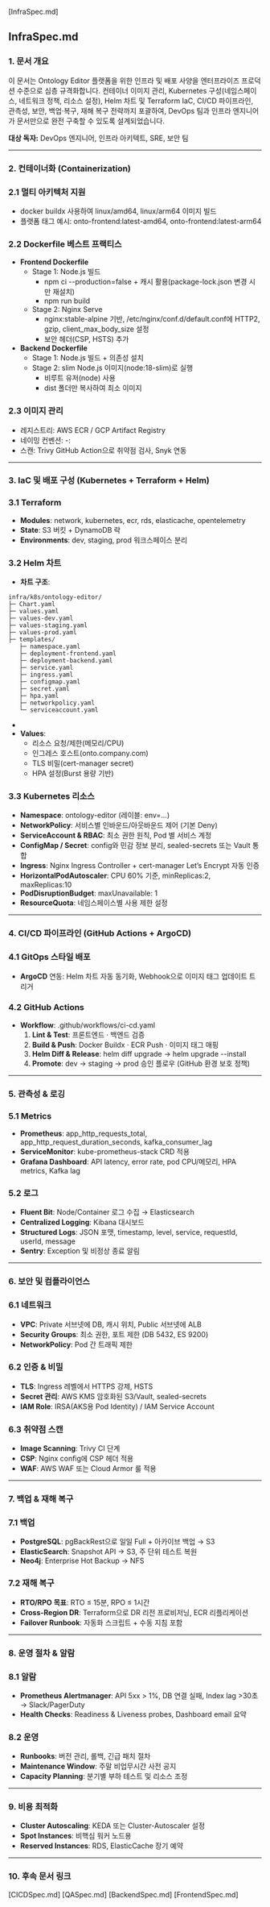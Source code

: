 [InfraSpec.md]
## **InfraSpec.md**

### **1. 문서 개요**

이 문서는 Ontology Editor 플랫폼을 위한 인프라 및 배포 사양을 엔터프라이즈 프로덕션 수준으로 심층 규격화합니다. 컨테이너 이미지 관리, Kubernetes 구성(네임스페이스, 네트워크 정책, 리소스 설정), Helm 차트 및 Terraform IaC, CI/CD 파이프라인, 관측성, 보안, 백업·복구, 재해 복구 전략까지 포괄하여, DevOps 팀과 인프라 엔지니어가 문서만으로 완전 구축할 수 있도록 설계되었습니다.

**대상 독자:** DevOps 엔지니어, 인프라 아키텍트, SRE, 보안 팀

---

### **2. 컨테이너화 (Containerization)**

### **2.1 멀티 아키텍처 지원**

- docker buildx 사용하여 linux/amd64, linux/arm64 이미지 빌드
- 플랫폼 태그 예시: onto-frontend:latest-amd64, onto-frontend:latest-arm64

### **2.2 Dockerfile 베스트 프랙티스**

- **Frontend Dockerfile**
    - Stage 1: Node.js 빌드
        - npm ci --production=false + 캐시 활용(package-lock.json 변경 시만 재설치)
        - npm run build
    - Stage 2: Nginx Serve
        - nginx:stable-alpine 기반, /etc/nginx/conf.d/default.conf에 HTTP2, gzip, client_max_body_size 설정
        - 보안 헤더(CSP, HSTS) 추가
- **Backend Dockerfile**
    - Stage 1: Node.js 빌드 + 의존성 설치
    - Stage 2: slim Node.js 이미지(node:18-slim)로 실행
        - 비루트 유저(node) 사용
        - dist 폴더만 복사하여 최소 이미지

### **2.3 이미지 관리**

- 레지스트리: AWS ECR / GCP Artifact Registry
- 네이밍 컨벤션: <service>-<environment>:<git-sha>
- 스캔: Trivy GitHub Action으로 취약점 검사, Snyk 연동

---

### **3. IaC 및 배포 구성 (Kubernetes + Terraform + Helm)**

### **3.1 Terraform**

- **Modules**: network, kubernetes, ecr, rds, elasticache, opentelemetry
- **State**: S3 버킷 + DynamoDB 락
- **Environments**: dev, staging, prod 워크스페이스 분리

### **3.2 Helm 차트**

- **차트 구조**:

```
infra/k8s/ontology-editor/
├─ Chart.yaml
├─ values.yaml
├─ values-dev.yaml
├─ values-staging.yaml
├─ values-prod.yaml
├─ templates/
   ├─ namespace.yaml
   ├─ deployment-frontend.yaml
   ├─ deployment-backend.yaml
   ├─ service.yaml
   ├─ ingress.yaml
   ├─ configmap.yaml
   ├─ secret.yaml
   ├─ hpa.yaml
   ├─ networkpolicy.yaml
   └─ serviceaccount.yaml
```

- 
- **Values**:
    - 리소스 요청/제한(메모리/CPU)
    - 인그레스 호스트(onto.company.com)
    - TLS 비밀(cert-manager secret)
    - HPA 설정(Burst 용량 기반)

### **3.3 Kubernetes 리소스**

- **Namespace**: ontology-editor (레이블: env=...)
- **NetworkPolicy**: 서비스별 인바운드/아웃바운드 제어 (기본 Deny)
- **ServiceAccount & RBAC**: 최소 권한 원칙, Pod 별 서비스 계정
- **ConfigMap / Secret**: config와 민감 정보 분리, sealed-secrets 또는 Vault 통합
- **Ingress**: Nginx Ingress Controller + cert-manager Let’s Encrypt 자동 인증
- **HorizontalPodAutoscaler**: CPU 60% 기준, minReplicas:2, maxReplicas:10
- **PodDisruptionBudget**: maxUnavailable: 1
- **ResourceQuota**: 네임스페이스별 사용 제한 설정

---

### **4. CI/CD 파이프라인 (GitHub Actions + ArgoCD)**

### **4.1 GitOps 스타일 배포**

- **ArgoCD** 연동: Helm 차트 자동 동기화, Webhook으로 이미지 태그 업데이트 트리거

### **4.2 GitHub Actions**

- **Workflow**: .github/workflows/ci-cd.yaml
    1. **Lint & Test**: 프론트엔드 · 백엔드 검증
    2. **Build & Push**: Docker Buildx · ECR Push · 이미지 태그 매핑
    3. **Helm Diff & Release**: helm diff upgrade → helm upgrade --install
    4. **Promote**: dev → staging → prod 승인 플로우 (GitHub 환경 보호 정책)

---

### **5. 관측성 & 로깅**

### **5.1 Metrics**

- **Prometheus**: app_http_requests_total, app_http_request_duration_seconds, kafka_consumer_lag
- **ServiceMonitor**: kube-prometheus-stack CRD 적용
- **Grafana Dashboard**: API latency, error rate, pod CPU/메모리, HPA metrics, Kafka lag

### **5.2 로그**

- **Fluent Bit**: Node/Container 로그 수집 → Elasticsearch
- **Centralized Logging**: Kibana 대시보드
- **Structured Logs**: JSON 포맷, timestamp, level, service, requestId, userId, message
- **Sentry**: Exception 및 비정상 종료 알림

---

### **6. 보안 및 컴플라이언스**

### **6.1 네트워크**

- **VPC**: Private 서브넷에 DB, 캐시 위치, Public 서브넷에 ALB
- **Security Groups**: 최소 권한, 포트 제한 (DB 5432, ES 9200)
- **NetworkPolicy**: Pod 간 트래픽 제한

### **6.2 인증 & 비밀**

- **TLS**: Ingress 레벨에서 HTTPS 강제, HSTS
- **Secret 관리**: AWS KMS 암호화된 S3/Vault, sealed-secrets
- **IAM Role**: IRSA(AKS용 Pod Identity) / IAM Service Account

### **6.3 취약점 스캔**

- **Image Scanning**: Trivy CI 단계
- **CSP**: Nginx config에 CSP 헤더 적용
- **WAF**: AWS WAF 또는 Cloud Armor 룰 적용

---

### **7. 백업 & 재해 복구**

### **7.1 백업**

- **PostgreSQL**: pgBackRest으로 일일 Full + 아카이브 백업 → S3
- **ElasticSearch**: Snapshot API → S3, 주 단위 테스트 복원
- **Neo4j**: Enterprise Hot Backup → NFS

### **7.2 재해 복구**

- **RTO/RPO 목표**: RTO ≤ 15분, RPO ≤ 1시간
- **Cross-Region DR**: Terraform으로 DR 리전 프로비저닝, ECR 리플리케이션
- **Failover Runbook**: 자동화 스크립트 + 수동 지침 포함

---

### **8. 운영 절차 & 알람**

### **8.1 알람**

- **Prometheus Alertmanager**: API 5xx > 1%, DB 연결 실패, Index lag >30초 → Slack/PagerDuty
- **Health Checks**: Readiness & Liveness probes, Dashboard email 요약

### **8.2 운영**

- **Runbooks**: 버전 관리, 롤백, 긴급 패치 절차
- **Maintenance Window**: 주말 비업무시간 사전 공지
- **Capacity Planning**: 분기별 부하 테스트 및 리소스 조정

---

### **9. 비용 최적화**

- **Cluster Autoscaling**: KEDA 또는 Cluster-Autoscaler 설정
- **Spot Instances**: 비핵심 워커 노드용
- **Reserved Instances**: RDS, ElasticCache 장기 예약

---

### **10. 후속 문서 링크**

[CICDSpec.md]
[QASpec.md]
[BackendSpec.md]
[FrontendSpec.md]

